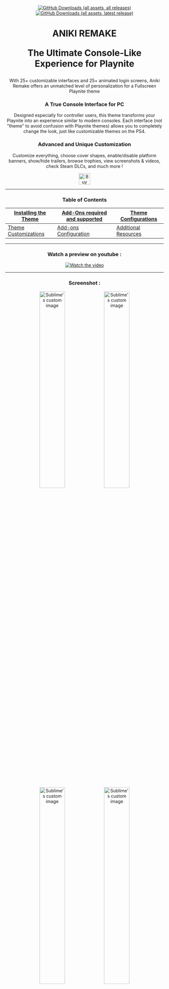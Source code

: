 <div align="center">

[![GitHub Downloads (all assets, all releases)](https://img.shields.io/github/downloads/Mike-Aniki/Aniki-Remake/total?style=for-the-badge&label=Total%20Downloads%20for%20All%20Releases&color=blue)]() [![GitHub Downloads (all assets, latest release)](https://img.shields.io/github/downloads/Mike-Aniki/Aniki-Remake/latest/total?style=for-the-badge&label=Total%20Downloads%20for%20the%20Latest%20Release&color=blue)]()

</div>

<div align="center">

<h1 align="center">
ANIKI REMAKE 

The Ultimate Console-Like Experience for Playnite
</h1>
</div>

<div align="center">

With 25+ customizable interfaces and 25+ animated login screens, Aniki Remake offers an unmatched level of personalization for a Fullscreen Playnite theme

### **A True Console Interface for PC**

Designed especially for controller users, this theme transforms your Playnite into an experience similar to modern consoles. Each interface (not "theme" to avoid confusion with Playnite themes) allows you to completely change the look, just like customizable themes on the PS4.

### **Advanced and Unique Customization**

Customize everything, choose cover shapes, enable/disable platform banners, show/hide trailers, browse trophies, view screenshots & videos, check Steam DLCs, and much more !


<a href='https://ko-fi.com/W7W1Y9DRB' target='_blank'><img height='36' style='border:0px;height:36px;' src='https://storage.ko-fi.com/cdn/kofi5.png?v=3' border='0' alt='Buy Me a Coffee at ko-fi.com' /></a>

</div>

---

<div align="center">

### Table of Contents

| [Installing the Theme](#installing-and-updating-the-theme)                                                        | [Add-Ons required and supported](#add-ons-required-and-supported-by-the-theme)                     | [Theme Configurations](#theme-configuration)  |
|------------------------------------------------------------------------------------------|-------------------------------------------------------------------------------------|------------------------------------------------------------------|
| [Theme Customizations](#customizations) | [Add-ons Configuration](#add-ons-configuration)                         | [Additional Resources](#additional-resources)                                  |

</div>

---

<div align="center">

### **Watch a preview on youtube :** ###
	
[![Watch the video](https://img.youtube.com/vi/ufdmxC72G-U/0.jpg)](https://www.youtube.com/watch?v=ufdmxC72G-U&t)

</div>

---

<div align="center">
	
### **Screenshot :** ###
	
</div>

<p align="Center">
	<img align="top" src="https://github.com/Mike-Aniki/Aniki-ReMake/blob/main/Images/MainViewSquare.png?raw=true" alt="Sublime's custom image" width="40%" />
	<img align="top" src="https://github.com/Mike-Aniki/Aniki-ReMake/blob/main/Images/DetailsViewMiniTrailer.png?raw=true" alt="Sublime's custom image" width="40%" />
</Div>

<p align="Center">
	<img align="top" src="https://github.com/Mike-Aniki/Aniki-ReMake/blob/main/Images/ViewVertical.png?raw=true" alt="Sublime's custom image" width="40%" />
	<img align="top" src="https://github.com/Mike-Aniki/Aniki-ReMake/blob/main/Images/ViewSuccess.png?raw=true" alt="Sublime's custom image" width="40%" />
</p>



# **Installing and Updating the Theme**
### **First-Time Installation**
1. Open **Playnite** in desktop mode.  
2. Go to **Add-ons** > **Browse/Fullscreen**.  
3. Search for the **Aniki Remake** theme and click **Install**.

### **Updating from Older Versions**
If you're on a version older than **1.5.8**:  
1. Uninstall the current theme version.  
2. Reinstall the last version of the theme to ensure proper updates.

# **Add-ons required and supported by the theme**
To fully enjoy the theme, make sure you've installed the following add-ons(desktop mode)


### How To download Add-on :
>- Open Playnite in desktop mode.
>- Click on the Playnite icon (controller-shaped) at the top left to access the settings.
>- Select Add-ons, then go to the Browse tab at the bottom.
>- Search for and install the following add-ons

### **Required Add-ons**
>- **Theme Options** *(Customizes the theme)*  
>- **ExtraMetadataLoader** *(Displays game trailers, logos, and more)*  
>- **ExtraMetadataLoader Fullscreen Helper** *(Ensures compatibility in fullscreen mode)*  

### **Supported Add-ons**
>- **SuccessStory** *(In-game achievements display)*  
>- **PlayniteSound Mod** *(Custom game audio, trailer management)*  
>- **BackToGame** *(Quick return to games from the interface)*  
>- **BackgroundChanger** *(Randomized covers and wallpapers)*  
>- **CheckDLC** *(Shows game DLC information)*  
>- **Screenshot Visualizer** *(Displays in-game screenshots)*  

### **Metadata Sources recommended**
>- Use **IGN** or **Universal PSN Metadata** for square covers and character-themed wallpapers.

# **Theme Configuration**

### **Basic Layout Settings**
To ensure correct display _(If you're having trouble seeing all your games, it might be due to the layout settings. To fix this, follow these steps)_
>- Go to **Settings/Layout**
>- Set the **number of columns** to **9 or 10**.
>- Set **spacing between elements** to a minimum of **30**.

<p align="center">
	<img src="https://github.com/Mike-Aniki/Aniki-ReMake/blob/main/Images/SettingLayout.png?raw=true" alt="Layout settings" width="40%" />	
</p>

### **Activate background on main view**
_If no background is showing on the main view, make sure you have enabled the "show background image on main screen" option_
>- Go to **Settings/Visual**
>- Enabled option "show background image on main screen"



# **Customizations**

### **Changing Theme Colors, Avatars, and Usernames**
To change aspects like the theme color, avatar, and username, you'll need the Theme Options add-on. This allows for easy customization without manually editing theme files. Follow these steps to get started:
>- Install the **Theme Options** add-on.  
>- Navigate to Playnite settings > **Theme Options** to access customization settings.
<p align="center">
	<img src="https://github.com/Mike-Aniki/Aniki-ReMake/blob/main/Images/ThemeOption01.png?raw=true" alt="Theme Options settings" width="40%" />
</p>

---

### **Filter Icons**:
Icons allow you to visually differentiate between various filters like "My Games" or "Favorites." Here’s how you can change them :
>- Go to the theme folder: **Icons/Filter**.
>- Replace `.png` files with your custom icons.  
>- Match the file names to the filters (e.g., `My Games.png`).
<p align="center">
	<img src="https://github.com/Mike-Aniki/Aniki-ReMake/blob/main/Images/Filter.png?raw=true" alt="Filter icons" width="40%" />
</p>

---

### **Source Icons**:
Source icons represent platforms like Steam or Epic Games. Here's how to update them:
>- Navigate to **Icons/Source** in the theme folder.  
>- Replace platform icons (e.g., `Steam.png`) with custom images.
<p align="center">
	<img src="https://github.com/Mike-Aniki/Aniki-ReMake/blob/main/Images/Sourcesetting.png?raw=true" alt="Source icons" width="40%" />
</p>

---

### **Avatars**
To changing Avatars for your own, you need to use images in ".PNG" format :
>- Open the theme folder: **Themes Option/3.Avatar Folder**.  
>- Replace .png files with your own .png files (you'll need to rename your images with exactly the same name to match the avatar you want to replace).

---

### **Navigation Sounds**
You can replace or disable the navigation sounds for a more personalized experience :
>- Open the theme folder: **Audio**.  
>- Replace existing audio files by renaming your files to match, or delete them to remove the sounds entirely.

---

### **Login Screen Background Music**
You can replace or disable background music on login screen :
>- Open the Theme folder, and navigate to **Audio**.  
>- Rename your **.mp3** file **“AcceuilOST”** and replace the **AcceuilOST.mp3** file in the folder, or delete it to remove the music completely.

---

### **Game Status Customization**  
>- In desktop mode, click on playnite's icone in the top left-hand corner, then on library/Lybrary Manager (or with CTRL+W).  
>- In the list that appears, choose "completion statuses".
>- Here you can add or modify game statuses; if you don't want to display any statuses, simply delete all the statuses.
>- I advise you to create your own status, then you can modify the status of a game from fullscreen.

---

### **Platform Banners**  
The banners for the platforms are based on the source and the platform configured for a game. The display priority is as follows: first, it looks for a .png file for the source. If no .png is found, it will display the platform banner instead.

The linking is done using only the first source/platform listed. In other words, if a game has multiple platforms, only the first one in the list will be taken into account.

As for the source and filter icons, the platform must match the name used by the .png. le dossier des bannieres ce trouve : **ThemeFolder/Icons/Banner**

---

### **For wallpapers and covers:**

I recommend using square covers for games, combined with PlayStation Network (PSN) metadata. PlayStation screen backgrounds often place characters on the right, and this theme is designed around that layout.

Here’s how to set it up:

**In Desktop Mode:**

>- Open **Settings** from the Playnite icon at the top left.
>- Go to the **Metadata** tab and select **PSN Store** for both the **Cover** and **Background Image** options.
>- If you use multiple metadata sources, ensure PSN is at the top to prioritize it.

<p align="Center">
	<img align="top" src="https://github.com/Mike-Aniki/Aniki-ReMake/blob/main/Images/SettingMetadata.png?raw=true" alt="Sublime's custom image" width="40%" />	
</p>

**Convert game covers to square format:**

>- Go to **Settings > Appearance > Grid View**.
>- Set the **Target Aspect Ratio** to **1:1** for square covers.

<p align="Center">
	<img align="top" src="https://github.com/Mike-Aniki/Aniki-ReMake/blob/main/Images/SquareCover.png?raw=true" alt="Sublime's custom image" width="40%" />	
</p>


**Update metadata for all games:**

If you want to update all existing games with new metadata:

>- Open the Playnite menu and go to **Library > Download Metadata** (or use **CTRL+D**).
>- In the window that appears, select **All Games From Database** and uncheck **Only Missing Metadata**.
>- Click **Next**, and follow the prompts to download metadata from your chosen sources.

<p align="Center">
	<img align="top" src="https://github.com/Mike-Aniki/Aniki-ReMake/blob/main/Images/Allmetadata.png?raw=true" alt="Sublime's custom image" width="40%" />	
	<img align="top" src="https://github.com/Mike-Aniki/Aniki-ReMake/blob/main/Images/AllMetadata2.png?raw=true" alt="Sublime's custom image" width="40%" />
</p>

---

### **For logos:**

Logos are an important part of the theme design. To set them up correctly:

>- Go to **Add-ons > Generic > Extra Metadata Loader > Logo Settings**.
>- Set the maximum width to **600** and the maximum height to **320**.
>- Check option "Download logos of newly added games on library update".

<p align="Center">
	<img align="top" src="https://github.com/Mike-Aniki/Aniki-ReMake/blob/main/Images/SettingLogo.png?raw=true" alt="Sublime's custom image" width="40%" />
</p>

Note: To ensure that game logos work, you will need the ExtraMetadata Loader add-on.

**How to download logos :**

>- On Playnite desktop mode, select the games you want to download videos for via standard ways (Single right click, Ctrl+Click, Ctrl+A, Shift+Click), right click and select the menu item as shown in the image below.
>- Follow the instructions and wait for the logo to download.

<p align="Center">
	<img align="top" src="https://github.com/Mike-Aniki/Aniki-ReMake/blob/main/Images/SearchLogo.png?raw=true" alt="Sublime's custom image" width="40%" />
</p>

---

### **For trailers:**
**Setup ExtraMetadata Loader**

>- On Playnite Desktop Mode, go to the extension settings page. It is located in MainMenu -> Add-ons... -> Extensions settings -> Generic -> Extra Metadata Loader.
>- Download the required files by clicking the buttons in the screenshot. The numbers indicate which button you have to click to download the file that contains the required file.
>- Extract the files in any location and click the "Browse..." buttons of each of the required files and select the file it asks you.
<p align="Center">
	<img align="top" src="https://github.com/Mike-Aniki/Aniki-Lite/blob/main/Images/extrametadata.png?raw=true" alt="Sublime's custom image" width="40%" />
</p>

**How to download trailers :**

>- On Playnite desktop mode, select the games you want to download videos, right click and select the menu item as shown in the image below.
>- Follow the instructions and wait for the videos to download.
<p align="Center">
	<img align="top" src="https://github.com/Mike-Aniki/Aniki-Lite/blob/main/Images/DownloadVideo.png?raw=true" alt="Sublime's custom image" width="40%" />
</p>


**Mute game trailers by default:**

To automatically mute trailers:

>- In desktop mode, go to **Add-ons > Extra Metadata Loader > Video Settings** and tick **Play videos initially without sound**.


**Ensure the trailer button works smoothly:**

>- In **Add-ons > Extra Metadata Loader > Video settings**, uncheck **Show video preview when video is not playing** to prevent playback issues.

**Important Settings for the Theme**  

Disable the “Pause music during video trailer” option in the plugin settings to avoid conflicts.

<p align="center">
	<img src="https://github.com/Mike-Aniki/Aniki-ReMake/blob/main/Images/PlayniteSoundMod.png?raw=true" alt="Playnite Sound Mod settings" width="40%" />
</p>

# **Add-ons configuration**

### **Playnite Sounds Mod:**

 _If you want to integrate game music into the theme, it’s essential to download "Playnite Sound Mod" instead of "Playnite Sound".
 Playnite Sound Mod by Artem Shpynov has replaced the older version with many improvements :_

>- YouTube search integration: You can now search for and download music directly from YouTube.
>- Music preview: Listen to music before downloading to make sure it’s what you want.
>- Batch downloading: No need to download music tracks one by one; you can download them in batches.
>- Automatic pause control: Music will automatically pause if a video, like a trailer, starts playing.
>- Additional advanced features for a much smoother and more enjoyable user experience.

**Important Setting for Using Playnite Sound Mod with Aniki Remake**

For Playnite Sound Mod to work perfectly with my theme, you need to disable the “Pause music during video trailer” option in the plugin settings. When enabled, this option can mistake certain videos, such as intros and background videos, as trailers and mute the music. My theme already uses its own triggers to handle music pausing, so this plugin setting is unnecessary and can cause conflicts.

Instructions :

>- Go to the settings for Playnite Sound Mod.
>- Disable the option “Pause music during video trailer.”

<p align="Center">
	<img align="top" src="https://github.com/Mike-Aniki/Aniki-ReMake/blob/main/Images/PlayniteSoundMod.png?raw=true" alt="Sublime's custom image" width="40%" />	
</p>

**How to Install FFMPEG NORMALIZE For PlayniteSoundsMod**

_This automatically adjusts the sound level of the music to the same level for all song, to avoid one tune being too low and the next too high._

>- Install the latest python release from python.org
>- Open the Python installation folder and open "Scripts" folder (default path is C:\User\UserName\AppData\Local\Programs\Python\Python312\Scripts).
>- In the file explorer address bar, type "PowerShell".
>- In the window that opens, type ".\pip3 install ffmpeg-normalize" This will install ffmpeg_normalizer.exe in this folder.
>- Now in Playnite, PlayniteSoundMod Settings enter the path to ffmpeg-normalize.exe.
>- Check "Automatically normalize music when downloading".
>- Your ears will thank you

---

### **ScreenshotsVisualizer:**

 _Configure Screenshot Folders :_

>- In the plugin settings, click on the small buttons (1) to let the plugin automatically configure the screenshot folders for each launcher.
>- In Global screenshot path (2), specify the folder on your PC where your manual screenshots are stored. By adding {Name} at the end of the path, the plugin will search for folders named after each game.
>- You can also add multiple folders for a single game. Press the Add button (3) to open a window with a list of your games in Playnite.
>- Select your game, and it will appear in the main window. Then, click on Add Folder (4) as many times as needed and enter the path for each folder.

<p align="Center">
	<img align="top" src="https://github.com/Mike-Aniki/Aniki-ReMake/blob/main/Images/ScreenshotsVisualizer.png?raw=true" alt="Sublime's custom image" width="40%" />	
</p>

# **Additional Resources**

- [**Filters**](https://api.playnite.link/docs/manual/features/filtersAndFiltersPresets.html)
- [**Extensions**](https://api.playnite.link/docs/manual/features/extensionsSupport/installingExtensions.html)
- [**Adding games**](https://api.playnite.link/docs/manual/library/games/addingGames.html)
- [**Removing games**](https://api.playnite.link/docs/manual/library/games/removingGames.html)
- [**Metadata**](https://api.playnite.link/docs/manual/library/games/metadata.html#updating-game-metadata)
- [**Library manager**](https://api.playnite.link/docs/manual/library/libraryManager.html)
- [**Backup**](https://api.playnite.link/docs/manual/library/backup.html)
- [**FAQ**](https://api.playnite.link/docs/manual/library/games/faq.html)

---
### Enjoy your gaming experience !
---
### **Support me on Ko-fi** 
<a href='https://ko-fi.com/W7W1Y9DRB' target='_blank'><img height='36' style='border:0px;height:36px;' src='https://storage.ko-fi.com/cdn/kofi5.png?v=3' border='0' alt='Buy Me a Coffee at ko-fi.com' /></a>



